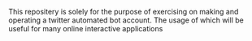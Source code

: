 This repositery is solely for the purpose of exercising on making and operating a twitter automated bot account.
The usage of which will be useful for many online interactive applications
